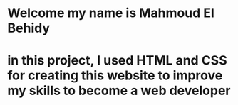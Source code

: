 # Welcome my name is Mahmoud El Behidy 
# in this project, I used HTML and CSS for creating this website to improve my skills to become a web developer
